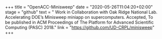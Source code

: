 +++
title = "OpenACC-Minisweep"
date = "2020-05-26T11:04:20+02:00"
stage = "github"
text = " Work in Collaboration with Oak Ridge National Lab. Accelerating DOE’s Minisweep miniapp on supercomputers. Accepted, To be published in ACM Proceedings of The Platform for Advanced Scientific Computing (PASC) 2018."
link = "https://github.com/UD-CRPL/minisweep"
+++